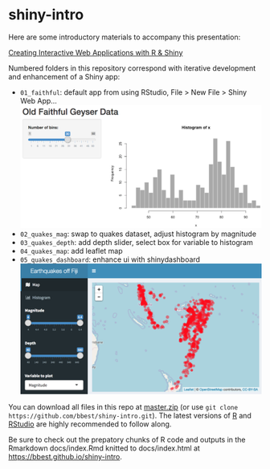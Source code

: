 # shiny-intro

Here are some introductory materials to accompany this presentation:

  [Creating Interactive Web Applications with R & Shiny](http://bit.ly/shiny-2018-04)

Numbered folders in this repository correspond with iterative development and enhancement of a Shiny app:

- `01_faithful`: default app from using RStudio, File > New File > Shiny Web App…
  ![](docs/screenshot-01_faithful.png)
- `02_quakes_mag`: swap to quakes dataset, adjust histogram by magnitude
- `03_quakes_depth`: add depth slider, select box for variable to histogram
- `04_quakes_map`: add leaflet map
- `05_quakes_dashboard`: enhance ui with shinydashboard
  ![](docs/screenshot-05_quakes_dashboard.png)

You can download all files in this repo at [master.zip](https://github.com/bbest/shiny-intro/archive/master.zip) (or use `git clone https://github.com/bbest/shiny-intro.git`). The latest versions of [R](https://cloud.r-project.org/) and [RStudio](https://www.rstudio.com/products/rstudio/download/#download) are highly recommended to follow along.

Be sure to check out the prepatory chunks of R code and outputs in the Rmarkdown docs/index.Rmd knitted to docs/index.html at https://bbest.github.io/shiny-intro.